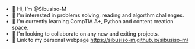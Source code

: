 - 👋 Hi, I’m @Sibusiso-M
- 👀 I’m interested in problems solving, reading and algorthm challenges.
- 🌱 I’m currently learning CompTIA A+, Python and content creation space.
- 💞️ I’m looking to collaborate on any new and exiting projects.
- 📌 Link to my personal webpage https://sibusiso-m.github.io/sibusiso-m/
 

<!---
Sibusiso-M/Sibusiso-M is a ✨ special ✨ repository because its `README.md` (this file) appears on your GitHub profile.
You can click the Preview link to take a look at your changes.
--->
